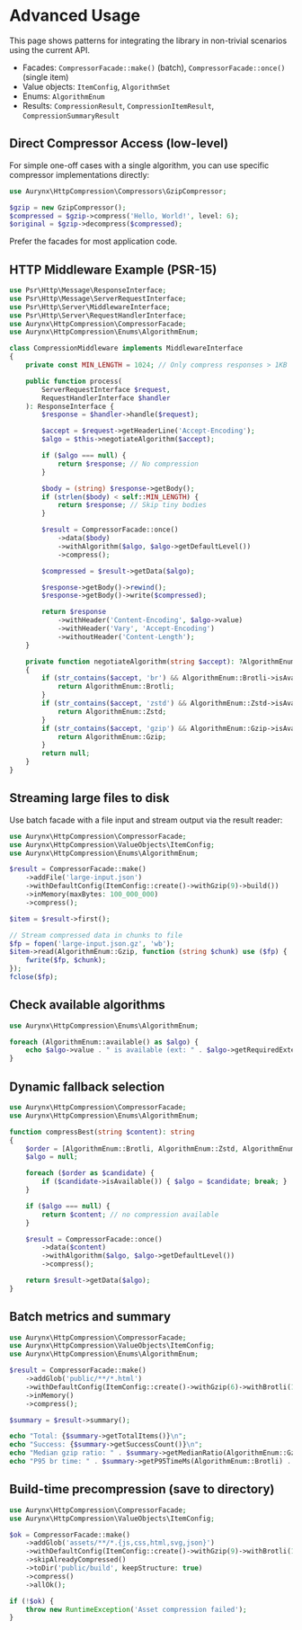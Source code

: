 # Advanced Usage

This page shows patterns for integrating the library in non-trivial scenarios using the current API.

- Facades: `CompressorFacade::make()` (batch), `CompressorFacade::once()` (single item)
- Value objects: `ItemConfig`, `AlgorithmSet`
- Enums: `AlgorithmEnum`
- Results: `CompressionResult`, `CompressionItemResult`, `CompressionSummaryResult`

## Direct Compressor Access (low-level)

For simple one-off cases with a single algorithm, you can use specific compressor implementations directly:

```php
use Aurynx\HttpCompression\Compressors\GzipCompressor;

$gzip = new GzipCompressor();
$compressed = $gzip->compress('Hello, World!', level: 6);
$original = $gzip->decompress($compressed);
```

Prefer the facades for most application code.

## HTTP Middleware Example (PSR-15)

```php
use Psr\Http\Message\ResponseInterface;
use Psr\Http\Message\ServerRequestInterface;
use Psr\Http\Server\MiddlewareInterface;
use Psr\Http\Server\RequestHandlerInterface;
use Aurynx\HttpCompression\CompressorFacade;
use Aurynx\HttpCompression\Enums\AlgorithmEnum;

class CompressionMiddleware implements MiddlewareInterface
{
    private const MIN_LENGTH = 1024; // Only compress responses > 1KB

    public function process(
        ServerRequestInterface $request,
        RequestHandlerInterface $handler
    ): ResponseInterface {
        $response = $handler->handle($request);

        $accept = $request->getHeaderLine('Accept-Encoding');
        $algo = $this->negotiateAlgorithm($accept);

        if ($algo === null) {
            return $response; // No compression
        }

        $body = (string) $response->getBody();
        if (strlen($body) < self::MIN_LENGTH) {
            return $response; // Skip tiny bodies
        }

        $result = CompressorFacade::once()
            ->data($body)
            ->withAlgorithm($algo, $algo->getDefaultLevel())
            ->compress();

        $compressed = $result->getData($algo);

        $response->getBody()->rewind();
        $response->getBody()->write($compressed);

        return $response
            ->withHeader('Content-Encoding', $algo->value)
            ->withHeader('Vary', 'Accept-Encoding')
            ->withoutHeader('Content-Length');
    }

    private function negotiateAlgorithm(string $accept): ?AlgorithmEnum
    {
        if (str_contains($accept, 'br') && AlgorithmEnum::Brotli->isAvailable()) {
            return AlgorithmEnum::Brotli;
        }
        if (str_contains($accept, 'zstd') && AlgorithmEnum::Zstd->isAvailable()) {
            return AlgorithmEnum::Zstd;
        }
        if (str_contains($accept, 'gzip') && AlgorithmEnum::Gzip->isAvailable()) {
            return AlgorithmEnum::Gzip;
        }
        return null;
    }
}
```

## Streaming large files to disk

Use batch facade with a file input and stream output via the result reader:

```php
use Aurynx\HttpCompression\CompressorFacade;
use Aurynx\HttpCompression\ValueObjects\ItemConfig;
use Aurynx\HttpCompression\Enums\AlgorithmEnum;

$result = CompressorFacade::make()
    ->addFile('large-input.json')
    ->withDefaultConfig(ItemConfig::create()->withGzip(9)->build())
    ->inMemory(maxBytes: 100_000_000)
    ->compress();

$item = $result->first();

// Stream compressed data in chunks to file
$fp = fopen('large-input.json.gz', 'wb');
$item->read(AlgorithmEnum::Gzip, function (string $chunk) use ($fp) {
    fwrite($fp, $chunk);
});
fclose($fp);
```

## Check available algorithms

```php
use Aurynx\HttpCompression\Enums\AlgorithmEnum;

foreach (AlgorithmEnum::available() as $algo) {
    echo $algo->value . " is available (ext: " . $algo->getRequiredExtension() . ")\n";
}
```

## Dynamic fallback selection

```php
use Aurynx\HttpCompression\CompressorFacade;
use Aurynx\HttpCompression\Enums\AlgorithmEnum;

function compressBest(string $content): string
{
    $order = [AlgorithmEnum::Brotli, AlgorithmEnum::Zstd, AlgorithmEnum::Gzip];
    $algo = null;

    foreach ($order as $candidate) {
        if ($candidate->isAvailable()) { $algo = $candidate; break; }
    }

    if ($algo === null) {
        return $content; // no compression available
    }

    $result = CompressorFacade::once()
        ->data($content)
        ->withAlgorithm($algo, $algo->getDefaultLevel())
        ->compress();

    return $result->getData($algo);
}
```

## Batch metrics and summary

```php
use Aurynx\HttpCompression\CompressorFacade;
use Aurynx\HttpCompression\ValueObjects\ItemConfig;
use Aurynx\HttpCompression\Enums\AlgorithmEnum;

$result = CompressorFacade::make()
    ->addGlob('public/**/*.html')
    ->withDefaultConfig(ItemConfig::create()->withGzip(6)->withBrotli(11)->build())
    ->inMemory()
    ->compress();

$summary = $result->summary();

echo "Total: {$summary->getTotalItems()}\n";
echo "Success: {$summary->getSuccessCount()}\n";
echo "Median gzip ratio: " . $summary->getMedianRatio(AlgorithmEnum::Gzip) . "\n";
echo "P95 br time: " . $summary->getP95TimeMs(AlgorithmEnum::Brotli) . " ms\n";
```

## Build-time precompression (save to directory)

```php
use Aurynx\HttpCompression\CompressorFacade;
use Aurynx\HttpCompression\ValueObjects\ItemConfig;

$ok = CompressorFacade::make()
    ->addGlob('assets/**/*.{js,css,html,svg,json}')
    ->withDefaultConfig(ItemConfig::create()->withGzip(9)->withBrotli(11)->build())
    ->skipAlreadyCompressed()
    ->toDir('public/build', keepStructure: true)
    ->compress()
    ->allOk();

if (!$ok) {
    throw new RuntimeException('Asset compression failed');
}
```
